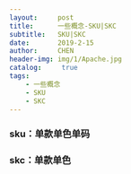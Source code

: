 ```yaml
---
layout:     post
title:      一些概念-SKU|SKC
subtitle:   SKU|SKC
date:       2019-2-15
author:     CHEN
header-img: img/1/Apache.jpg
catalog: 	 true
tags:
    - 一些概念
    - SKU
    - SKC
---
```

### sku：单款单色单码

### skc：单款单色